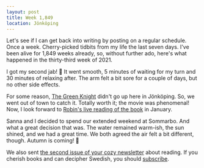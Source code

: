 ```yaml
---
layout: post
title: Week 1,849
location: Jönköping
---
```


Let's see if I can get back into writing by posting on a regular schedule. Once a week. Cherry-picked tidbits from my life the last seven days. I've been alive for 1,849 weeks already, so, without further ado, here's what happened in the thirty-third week of 2021.

I got my second jab! 💉 It went smooth, 5 minutes of waiting for my turn and 30 minutes of relaxing after. The arm felt a bit sore for a couple of days, but no other side effects.

For some reason, [The Green Knight](https://letterboxd.com/film/the-green-knight/) didn't go up here in Jönköping. So, we went out of town to catch it. Totally worth it; the movie was phenomenal! Now, I look forward to [Robin's live reading of the book](https://www.robinsloan.com/live/) in January.

Sanna and I decided to spend our extended weekend at Sommarbo. And what a great decision that was. The water remained warm-ish, the sun shined, and we had a great time. We both agreed the air felt a bit different, though. Autumn is coming! 🍂

We also sent [the second issue of your cozy newsletter](https://www.lasloss.se/brev-2) about reading. If you cherish books and can decipher Swedish, you should [subscribe](https://www.lasloss.se/nyhetsbrev/).
